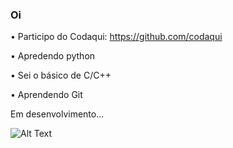 ### Oi
 • Participo do Codaqui: https://github.com/codaqui
 
 • Apredendo python
 
 • Sei o básico de C/C++
 
 • Aprendendo Git

Em desenvolvimento...

![Alt Text](https://media.giphy.com/media/m2Q7FEc0bEr4I/giphy.gif)
